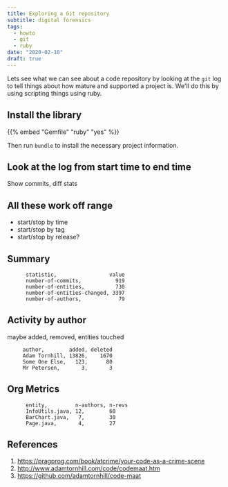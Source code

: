 ```yaml
---
title: Exploring a Git repository
subtitle: digital forensics
tags:
  - howto
  - git
  - ruby
date: "2020-02-10"
draft: true
---
```


Lets see what we can see about a code repository by looking at the `git` log to tell things about how mature and supported a project is.  We'll do this by using scripting things using ruby.

## Install the library

{{% embed "Gemfile" "ruby" "yes" %}}

Then run `bundle` to install the necessary project information.

## Look at the log from start time to end time

Show commits, diff stats

## All these work off range

- start/stop by time
- start/stop by tag
- start/stop by release?

## Summary

          statistic,                 value
          number-of-commits,           919
          number-of-entities,          730
          number-of-entities-changed, 3397
          number-of-authors,            79
		  
## Activity by author

maybe added, removed, entities touched

         author,        added, deleted
         Adam Tornhill, 13826,    1670
         Some One Else,   123,      80
         Mr Petersen,       3,       3

## Org Metrics

          entity,         n-authors, n-revs
          InfoUtils.java, 12,        60
          BarChart.java,   7,        30
          Page.java,       4,        27


## References

1. https://pragprog.com/book/atcrime/your-code-as-a-crime-scene
2. http://www.adamtornhill.com/code/codemaat.htm
3. https://github.com/adamtornhill/code-maat
